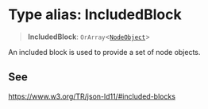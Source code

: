 # Type alias: IncludedBlock

> **IncludedBlock**: `OrArray`\<[`NodeObject`](../interfaces/NodeObject.md)\>

An included block is used to provide a set of node objects.

## See

https://www.w3.org/TR/json-ld11/#included-blocks
